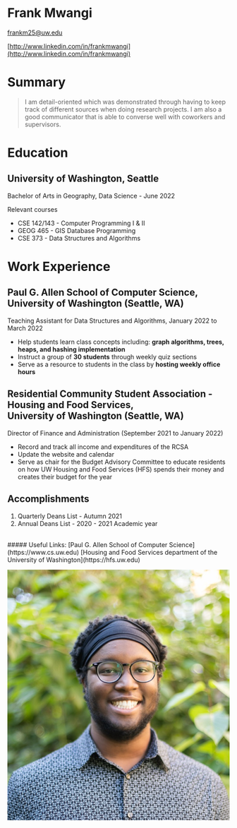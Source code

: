 # Frank Mwangi
frankm25@uw.edu

[http://www.linkedin.com/in/frankmwangi](http://www.linkedin.com/in/frankmwangi)

# Summary

> I am detail-oriented which was demonstrated through having to keep track of different sources when doing research projects. I am also a good communicator that is able to converse well with coworkers and supervisors.

# Education 

## University of Washington, Seattle 

Bachelor of Arts in Geography, Data Science - June 2022

Relevant courses

- CSE 142/143 - Computer Programming I & II
- GEOG 465 - GIS Database Programming
- CSE 373 - Data Structures and Algorithms

# Work Experience

## Paul G. Allen School of Computer Science, <br>  University of Washington (Seattle, WA)

Teaching Assistant for Data Structures and Algorithms, January 2022 to March 2022

- Help students learn class concepts including: **graph algorithms, trees, heaps, and hashing implementation**
- Instruct a group of **30 students** through weekly quiz sections
- Serve as a resource to students in the class by **hosting weekly office hours**

## Residential Community Student Association - Housing and Food Services, <br>University of Washington (Seattle, WA)

Director of Finance and Administration (September 2021 to January 2022)
- Record and track all income and expenditures of the RCSA
- Update the website and calendar
- Serve as chair for the Budget Advisory Committee to educate residents on how UW Housing and Food Services (HFS) spends their money and creates their budget for the year

## Accomplishments
1. Quarterly Deans List - Autumn 2021
2. Annual Deans List - 2020 - 2021 Academic year


<br>
##### Useful Links:
[Paul G. Allen School of Computer Science](https://www.cs.uw.edu)
[Housing and Food Services department of the University of Washington](https://hfs.uw.edu)

![Portrait photo of Frank Mwangi](assets/Frank_mwangi_portrait.jpg)